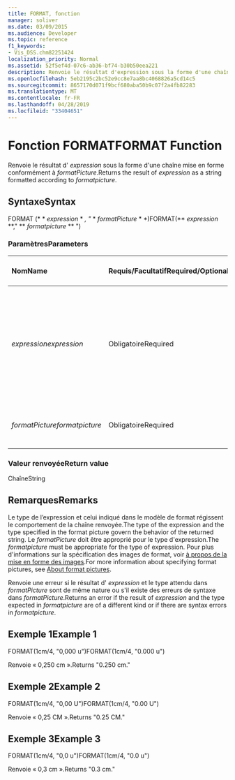 ```yaml
---
title: FORMAT, fonction
manager: soliver
ms.date: 03/09/2015
ms.audience: Developer
ms.topic: reference
f1_keywords:
- Vis_DSS.chm82251424
localization_priority: Normal
ms.assetid: 52f5ef4d-07c6-ab36-bf74-b30b50eea221
description: Renvoie le résultat d'expression sous la forme d'une chaîne mise en forme conformément à formatPicture.
ms.openlocfilehash: 5eb2195c2bc52e9cc8e7aa8bc4068826a5cd14c5
ms.sourcegitcommit: 8657170d071f9bcf680aba50b9c07f2a4fb82283
ms.translationtype: MT
ms.contentlocale: fr-FR
ms.lasthandoff: 04/28/2019
ms.locfileid: "33404651"
---
```

# <a name="format-function"></a><span data-ttu-id="bb6da-103">Fonction FORMAT</span><span class="sxs-lookup"><span data-stu-id="bb6da-103">FORMAT Function</span></span>

<span data-ttu-id="bb6da-104">Renvoie le résultat d' _expression_ sous la forme d'une chaîne mise en forme conformément à _formatPicture_.</span><span class="sxs-lookup"><span data-stu-id="bb6da-104">Returns the result of  _expression_ as a string formatted according to  _formatpicture_.</span></span>
  
## <a name="syntax"></a><span data-ttu-id="bb6da-105">Syntaxe</span><span class="sxs-lookup"><span data-stu-id="bb6da-105">Syntax</span></span>

<span data-ttu-id="bb6da-106">FORMAT (\* \* *expression* \* *, "* \* *formatPicture* \* \*)</span><span class="sxs-lookup"><span data-stu-id="bb6da-106">FORMAT(\*\* *expression* \*\*," \*\* *formatpicture* \*\* ")</span></span> 
  
### <a name="parameters"></a><span data-ttu-id="bb6da-107">Paramètres</span><span class="sxs-lookup"><span data-stu-id="bb6da-107">Parameters</span></span>

|<span data-ttu-id="bb6da-108">**Nom**</span><span class="sxs-lookup"><span data-stu-id="bb6da-108">**Name**</span></span>|<span data-ttu-id="bb6da-109">**Requis/Facultatif**</span><span class="sxs-lookup"><span data-stu-id="bb6da-109">**Required/Optional**</span></span>|<span data-ttu-id="bb6da-110">**Type de données**</span><span class="sxs-lookup"><span data-stu-id="bb6da-110">**Data Type**</span></span>|<span data-ttu-id="bb6da-111">**Description**</span><span class="sxs-lookup"><span data-stu-id="bb6da-111">**Description**</span></span>|
|:-----|:-----|:-----|:-----|
| <span data-ttu-id="bb6da-112">_expression_</span><span class="sxs-lookup"><span data-stu-id="bb6da-112">_expression_</span></span> <br/> |<span data-ttu-id="bb6da-113">Obligatoire</span><span class="sxs-lookup"><span data-stu-id="bb6da-113">Required</span></span>  <br/> |<span data-ttu-id="bb6da-114">**String**</span><span class="sxs-lookup"><span data-stu-id="bb6da-114">**String**</span></span> <br/> |<span data-ttu-id="bb6da-115">Combinaison de constantes, d’opérateurs, de fonctions et de références à des cellules ShapeSheet constituant une valeur.</span><span class="sxs-lookup"><span data-stu-id="bb6da-115">A combination of constants, operators, functions, and references to ShapeSheet cells that results in a value.</span></span>  <br/> |
| <span data-ttu-id="bb6da-116">_formatPicture_</span><span class="sxs-lookup"><span data-stu-id="bb6da-116">_formatpicture_</span></span> <br/> |<span data-ttu-id="bb6da-117">Obligatoire</span><span class="sxs-lookup"><span data-stu-id="bb6da-117">Required</span></span>  <br/> |<span data-ttu-id="bb6da-118">**String**</span><span class="sxs-lookup"><span data-stu-id="bb6da-118">**String**</span></span> <br/> |<span data-ttu-id="bb6da-119">Modèle de format utilisé pour la mise en forme de la chaîne.</span><span class="sxs-lookup"><span data-stu-id="bb6da-119">The format picture used to fomat the string.</span></span>  <br/> |
   
### <a name="return-value"></a><span data-ttu-id="bb6da-120">Valeur renvoyée</span><span class="sxs-lookup"><span data-stu-id="bb6da-120">Return value</span></span>

<span data-ttu-id="bb6da-121">Chaîne</span><span class="sxs-lookup"><span data-stu-id="bb6da-121">String</span></span>
  
## <a name="remarks"></a><span data-ttu-id="bb6da-122">Remarques</span><span class="sxs-lookup"><span data-stu-id="bb6da-122">Remarks</span></span>

<span data-ttu-id="bb6da-123">Le type de l’expression et celui indiqué dans le modèle de format régissent le comportement de la chaîne renvoyée.</span><span class="sxs-lookup"><span data-stu-id="bb6da-123">The type of the expression and the type specified in the format picture govern the behavior of the returned string.</span></span> <span data-ttu-id="bb6da-124">Le _formatPicture_ doit être approprié pour le type d'expression.</span><span class="sxs-lookup"><span data-stu-id="bb6da-124">The  _formatpicture_ must be appropriate for the type of expression.</span></span> <span data-ttu-id="bb6da-125">Pour plus d'informations sur la spécification des images de format, voir [à propos de la mise en forme des images](about-format-pictures.md).</span><span class="sxs-lookup"><span data-stu-id="bb6da-125">For more information about specifying format pictures, see [About format pictures](about-format-pictures.md).</span></span>
  
<span data-ttu-id="bb6da-126">Renvoie une erreur si le résultat d' _expression_ et le type attendu dans _formatPicture_ sont de même nature ou s'il existe des erreurs de syntaxe dans _formatPicture_.</span><span class="sxs-lookup"><span data-stu-id="bb6da-126">Returns an error if the result of  _expression_ and the type expected in  _formatpicture_ are of a different kind or if there are syntax errors in  _formatpicture_.</span></span>
  
## <a name="example-1"></a><span data-ttu-id="bb6da-127">Exemple 1</span><span class="sxs-lookup"><span data-stu-id="bb6da-127">Example 1</span></span>

<span data-ttu-id="bb6da-128">FORMAT(1cm/4, "0,000 u")</span><span class="sxs-lookup"><span data-stu-id="bb6da-128">FORMAT(1cm/4, "0.000 u")</span></span>
  
<span data-ttu-id="bb6da-129">Renvoie « 0,250 cm ».</span><span class="sxs-lookup"><span data-stu-id="bb6da-129">Returns "0.250 cm."</span></span>
  
## <a name="example-2"></a><span data-ttu-id="bb6da-130">Exemple 2</span><span class="sxs-lookup"><span data-stu-id="bb6da-130">Example 2</span></span>

<span data-ttu-id="bb6da-131">FORMAT(1cm/4, "0,00 U")</span><span class="sxs-lookup"><span data-stu-id="bb6da-131">FORMAT(1cm/4, "0.00 U")</span></span>
  
<span data-ttu-id="bb6da-132">Renvoie « 0,25 CM ».</span><span class="sxs-lookup"><span data-stu-id="bb6da-132">Returns "0.25 CM."</span></span>
  
## <a name="example-3"></a><span data-ttu-id="bb6da-133">Exemple 3</span><span class="sxs-lookup"><span data-stu-id="bb6da-133">Example 3</span></span>

<span data-ttu-id="bb6da-134">FORMAT(1cm/4, "0,0 u")</span><span class="sxs-lookup"><span data-stu-id="bb6da-134">FORMAT(1cm/4, "0.0 u")</span></span>
  
<span data-ttu-id="bb6da-135">Renvoie « 0,3 cm ».</span><span class="sxs-lookup"><span data-stu-id="bb6da-135">Returns "0.3 cm."</span></span>
  

